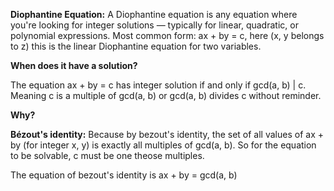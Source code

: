 **Diophantine Equation:** A Diophantine equation is any equation where you're looking for integer solutions — typically for linear, quadratic, or polynomial expressions.
Most common form: ax + by = c, here (x, y belongs to z) this is the linear Diophantine equation for two variables. 

**When does it have a solution?**

The equation ax + by = c has integer solution if and only if gcd(a, b) | c. Meaning c is a multiple of gcd(a, b) or gcd(a, b) divides c without reminder. 

**Why?**

**Bézout's identity:** Because by bezout's identity, the set of all values of ax + by (for integer x, y) is exactly all multiples of gcd(a, b). So for the equation to be solvable, c must be one theose multiples. 

The equation of bezout's identity is ax + by = gcd(a, b) 
